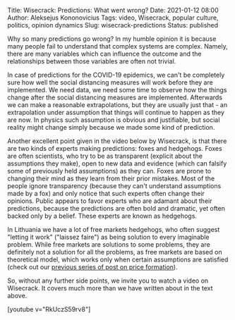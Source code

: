 Title: Wisecrack: Predictions: What went wrong?
Date: 2021-01-12 08:00
Author: Aleksejus Kononovicius
Tags: video, Wisecrack, popular culture, politics, opinion dynamics
Slug: wisecrack-predictions
Status: published 

Why so many predictions go wrong? In my humble opinion it is because many
people fail to understand that complex systems are complex. Namely, there are
many variables which can influence the outcome and the relationships between
those variables are often not trivial.

In case of predictions for the COVID-19 epidemics, we can't be completely sure
how well the social distancing measures will work before they are implemented.
We need data, we need some time to observe how the things change after the
social distancing measures are implemented. Afterwards we can make a reasonable
extrapolations, but they are usually just that - an extrapolation under
assumption that things will continue to happen as they are now. In physics such
assumption is obvious and justifiable, but social reality might change simply
because we made some kind of prediction.

Another excellent point given in the video below by Wisecrack, is that there
are two kinds of experts making predictions: foxes and hedgehogs. Foxes are
often scientists, who try to be as transparent (explicit about the
assumptions they make), open to new data and evidence (which can falsify some
of previously held assumptions) as they can. Foxes are prone to changing their
mind as they learn from their prior mistakes. Most of the people ignore
transparency (because they can't understand assumptions made by a fox) and
only notice that such experts often change their opinions. Public appears to
favor experts who are adamant about their predictions, because the predictions
are often bold and dramatic, yet often backed only by a belief. These experts
are known as hedgehogs.

In Lithuania we have a lot of free markets hedgehogs, who often suggest
"letting it work" ("laissez faire") as being solution to every imaginable
problem. While free markets are solutions to some problems, they are definitely
not a solution for all the problems, as free markets are based on theoretical
model, which works only when certain assumptions are satisfied (check out our
[previous series of post on price formation](/tag/price-formation-series/)).

So, without any further side points, we invite you to watch a video on
Wisecrack. It covers much more than we have written about in the text above.

[youtube v="RkUczS59rv8"]
